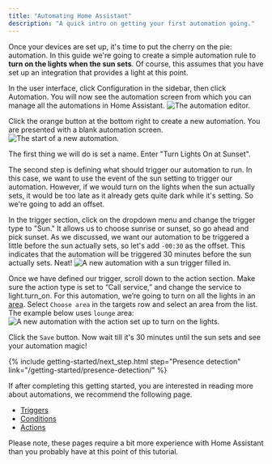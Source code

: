 ```yaml
---
title: "Automating Home Assistant"
description: "A quick intro on getting your first automation going."
---
```


Once your devices are set up, it's time to put the cherry on the pie: automation. In this guide we're going to create a simple automation rule to **turn on the lights when the sun sets**. Of course, this assumes that you have set up an integration that provides a light at this point.

In the user interface, click Configuration in the sidebar, then click Automation. You will now see the automation screen from which you can manage all the automations in Home Assistant.
![The automation editor.](/images/getting-started/automation-editor.png)

Click the orange button at the bottom right to create a new automation. You are presented with a blank automation screen.
![The start of a new automation.](/images/getting-started/new-automation.png)

The first thing we will do is set a name. Enter "Turn Lights On at Sunset".

The second step is defining what should trigger our automation to run. In this case, we want to use the event of the sun setting to trigger our automation. However, if we would turn on the lights when the sun actually sets, it would be too late as it already gets quite dark while it's setting. So we're going to add an offset.

In the trigger section, click on the dropdown menu and change the trigger type to "Sun." It allows us to choose sunrise or sunset, so go ahead and pick sunset. As we discussed, we want our automation to be triggered a little before the sun actually sets, so let's add `-00:30` as the offset. This indicates that the automation will be triggered 30 minutes before the sun actually sets. Neat!
![A new automation with a sun trigger filled in.](/images/getting-started/new-trigger.png)

Once we have defined our trigger, scroll down to the action section. Make sure the action type is set to “Call service,” and change the service to light.turn_on. For this automation, we’re going to turn on all the lights in an [area](https://www.home-assistant.io/blog/2020/04/08/release-108/#area-configuration-page). Select `Choose area` in the targets row and select an area from the list. The example below uses `lounge` area:
![A new automation with the action set up to turn on the lights.](/images/getting-started/action.png)

Click the `Save` button. Now wait till it's 30 minutes until the sun sets and see your automation magic!

{% include getting-started/next_step.html step="Presence detection" link="/getting-started/presence-detection/" %}

If after completing this getting started, you are interested in reading more
about automations, we recommend the following page.

- [Triggers](/docs/automation/trigger/)
- [Conditions](/docs/automation/condition/)
- [Actions](/docs/automation/action/)

Please note, these pages require a bit more experience with Home Assistant
than you probably have at this point of this tutorial.
